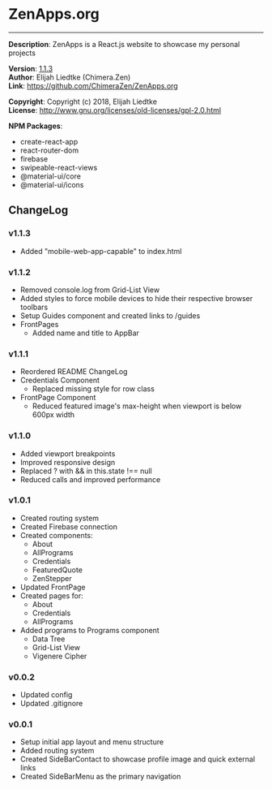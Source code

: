 # ZenApps.org

---  
**Description**:  ZenApps is a React.js website to showcase my personal projects

**Version**:      [1.1.3](#v113)  
**Author**:       Elijah Liedtke (Chimera.Zen)  
**Link**:         https://github.com/ChimeraZen/ZenApps.org

**Copyright**:    Copyright (c) 2018, Elijah Liedtke  
**License**:      http://www.gnu.org/licenses/old-licenses/gpl-2.0.html  

**NPM Packages**:  
* create-react-app
* react-router-dom
* firebase
* swipeable-react-views
* @material-ui/core
* @material-ui/icons


## ChangeLog
### v1.1.3
* Added "mobile-web-app-capable" to index.html


### v1.1.2
* Removed console.log from Grid-List View
* Added styles to force mobile devices to hide their respective browser toolbars
* Setup Guides component and created links to /guides
* FrontPages
  * Added name and title to AppBar


### v1.1.1
* Reordered README ChangeLog
* Credentials Component
  * Replaced missing style for row class
* FrontPage Component
  * Reduced featured image's max-height when viewport is below 600px width


### v1.1.0
* Added viewport breakpoints
* Improved responsive design
* Replaced ? with && in this.state !== null
* Reduced calls and improved performance


### v1.0.1
* Created routing system
* Created Firebase connection
* Created components:
  * About
  * AllPrograms
  * Credentials
  * FeaturedQuote
  * ZenStepper
* Updated FrontPage
* Created pages for:
  * About
  * Credentials
  * AllPrograms
* Added programs to Programs component
  * Data Tree
  * Grid-List View
  * Vigenere Cipher


### v0.0.2
* Updated config
* Updated .gitignore


### v0.0.1
* Setup initial app layout and menu structure
* Added routing system
* Created SideBarContact to showcase profile image and quick external links
* Created SideBarMenu as the primary navigation
